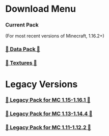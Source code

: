 # Download Menu  
### Current Pack  
(For most recent versions of Minecraft, 1.16.2+)  
### [🔗 Data Pack 🔗](https://github.com/InfamousMusicify/Flying-Raijin/raw/master/Raijin%20V11.4.zip)  
### [🔗 Textures 🔗](https://github.com/InfamousMusicify/Flying-Raijin/raw/master/Raijin%20Textures%20V0.4.zip)  

# Legacy Versions  
### [🔗 Legacy Pack for MC 1.15-1.16.1 🔗](https://github.com/InfamousMusicify/Flying-Raijin/tree/MC-1.15-1.16.1)  
### [🔗 Legacy Pack for MC 1.13-1.14.4 🔗](https://github.com/InfamousMusicify/Flying-Raijin/tree/MC-1.13-1.14.4)  
### [🔗 Legacy Pack for MC 1.11-1.12.2 🔗](https://github.com/InfamousMusicify/Flying-Raijin/tree/MC-1.11-1.12.2)  
